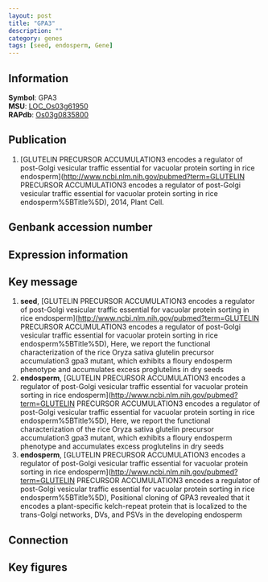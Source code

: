 ```yaml
---
layout: post
title: "GPA3"
description: ""
category: genes
tags: [seed, endosperm, Gene]
---
```


## Information
__Symbol__: GPA3  
__MSU__: [LOC_Os03g61950](http://rice.plantbiology.msu.edu/cgi-bin/ORF_infopage.cgi?orf=LOC_Os03g61950)  
__RAPdb__: [Os03g0835800](http://rapdb.dna.affrc.go.jp/viewer/gbrowse_details/irgsp1?name=Os03g0835800)  

## Publication
1. [GLUTELIN PRECURSOR ACCUMULATION3 encodes a regulator of post-Golgi vesicular traffic essential for vacuolar protein sorting in rice endosperm](http://www.ncbi.nlm.nih.gov/pubmed?term=GLUTELIN PRECURSOR ACCUMULATION3 encodes a regulator of post-Golgi vesicular traffic essential for vacuolar protein sorting in rice endosperm%5BTitle%5D), 2014, Plant Cell.

## Genbank accession number

## Expression information

## Key message
1. __seed__, [GLUTELIN PRECURSOR ACCUMULATION3 encodes a regulator of post-Golgi vesicular traffic essential for vacuolar protein sorting in rice endosperm](http://www.ncbi.nlm.nih.gov/pubmed?term=GLUTELIN PRECURSOR ACCUMULATION3 encodes a regulator of post-Golgi vesicular traffic essential for vacuolar protein sorting in rice endosperm%5BTitle%5D),  Here, we report the functional characterization of the rice Oryza sativa glutelin precursor accumulation3 gpa3 mutant, which exhibits a floury endosperm phenotype and accumulates excess proglutelins in dry seeds
2. __endosperm__, [GLUTELIN PRECURSOR ACCUMULATION3 encodes a regulator of post-Golgi vesicular traffic essential for vacuolar protein sorting in rice endosperm](http://www.ncbi.nlm.nih.gov/pubmed?term=GLUTELIN PRECURSOR ACCUMULATION3 encodes a regulator of post-Golgi vesicular traffic essential for vacuolar protein sorting in rice endosperm%5BTitle%5D),  Here, we report the functional characterization of the rice Oryza sativa glutelin precursor accumulation3 gpa3 mutant, which exhibits a floury endosperm phenotype and accumulates excess proglutelins in dry seeds
3. __endosperm__, [GLUTELIN PRECURSOR ACCUMULATION3 encodes a regulator of post-Golgi vesicular traffic essential for vacuolar protein sorting in rice endosperm](http://www.ncbi.nlm.nih.gov/pubmed?term=GLUTELIN PRECURSOR ACCUMULATION3 encodes a regulator of post-Golgi vesicular traffic essential for vacuolar protein sorting in rice endosperm%5BTitle%5D),  Positional cloning of GPA3 revealed that it encodes a plant-specific kelch-repeat protein that is localized to the trans-Golgi networks, DVs, and PSVs in the developing endosperm

## Connection

## Key figures


